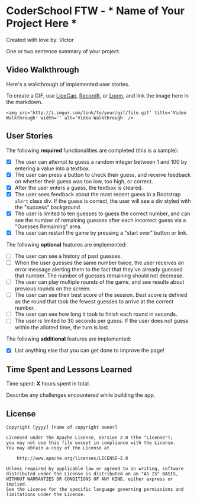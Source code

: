 # CoderSchool FTW - * Name of Your Project Here *

Created with love by: Victor
  
One or two sentence summary of your project. 

## Video Walkthrough

Here's a walkthrough of implemented user stories.

To create a GIF, use [LiceCap](http://www.cockos.com/licecap/), [RecordIt](http://www.recordit.co), or [Loom](http://www.useloom.com), and link the image here in the markdown.

```
<img src='http://i.imgur.com/link/to/your/gif/file.gif' title='Video Walkthrough' width='' alt='Video Walkthrough' />
```

## User Stories

The following **required** functionalities are completed (this is a sample):

* [x] The user can attempt to guess a random integer between 1 and 100 by entering a value into a textbox. 
* [x] The user can press a button to check their guess, and receive feedback on whether their guess was too low, too high, or correct. 
* [x] After the user enters a guess, the textbox is cleared. 
* [x] The user sees feedback about the most recent guess in a Bootstrap `alert` class div. If the guess is correct, the user will see a div styled with the "success" background.  
* [x] The user is limited to ten guesses to guess the correct number, and can see the number of remaining guesses after each incorrect guess via a "Guesses Remaining" area. 
* [x] The user can restart the game by pressing a "start over" button or link. 

The following **optional** features are implemented:

* [ ] The user can see a history of past guesses.
* [ ] When the user guesses the same number twice, the user receives an error message alerting them to the fact that they've already guessed that number. The number of guesses remaining should not decrease. 
* [ ] The user can play multiple rounds of the game, and see results about previous rounds on the screen.
* [ ] The user can see their best score of the session. Best score is defined as the round that took the fewest guesses to arrive at the correct number. 
* [ ] The user can see how long it took to finish each round in seconds.
* [ ] The user is limited to 30 seconds per guess. If the user does not guess within the allotted time, the turn is lost. 

The following **additional** features are implemented:

* [x] List anything else that you can get done to improve the page!

## Time Spent and Lessons Learned

Time spent: **X** hours spent in total.

Describe any challenges encountered while building the app.

## License

    Copyright [yyyy] [name of copyright owner]

    Licensed under the Apache License, Version 2.0 (the "License");
    you may not use this file except in compliance with the License.
    You may obtain a copy of the License at

        http://www.apache.org/licenses/LICENSE-2.0

    Unless required by applicable law or agreed to in writing, software
    distributed under the License is distributed on an "AS IS" BASIS,
    WITHOUT WARRANTIES OR CONDITIONS OF ANY KIND, either express or implied.
    See the License for the specific language governing permissions and
    limitations under the License.
